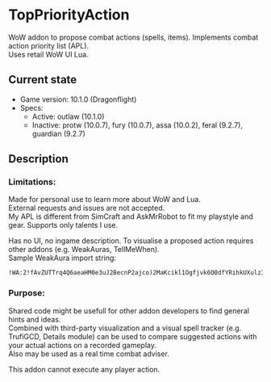# TopPriorityAction
WoW addon to propose combat actions (spells, items). Implements combat action priority list (APL).\
Uses retail WoW UI Lua.

## Current state
- Game version: 10.1.0 (Dragonflight)
- Specs:
  - Active: outlaw (10.1.0)
  - Inactive: protw (10.0.7), fury (10.0.7), assa (10.0.2), feral (9.2.7), guardian (9.2.7)

## Description

### Limitations:
Made for personal use to learn more about WoW and Lua.\
External requests and issues are not accepted.\
My APL is different from SimCraft and AskMrRobot to fit my playstyle and gear. Supports only talents I use.

Has no UI, no ingame description. To visualise a proposed action requires other addons (e.g. WeakAuras, TellMeWhen).\
Sample WeakAura import string:
```
!WA:2!fAvZUTTrq4Q6aeaHM0e3uJ2BecnP2ajco)2MaKcikl1Ogfjvk6O0dfYRihkUXulz3DPSvkqbQouKZ6rqN7jb0xa)eqiu0hG8i4d9CNDjPCSRRlpiS7SZFFZoZ3Qc1xF06UR7(2Vyo1jK1nmM7aRXpSTNNaKfM7elKHJSHdLrFPxmZrsdzBUvrd8JdYyoZGeZj9b24YTiJGIaZLpj14p6Jxqyo(H8oHuMCq1ATSRzT0jmmWn8aw3dOrWEhLVTM7qW3uLc7nvYPdhcCXvVfpB5FBkNebdstM5UWGyppBuc)z1A2P(UnxKEsFTwcjrglmJzu5GOaYeGBXWutu0cgdm5rv9jsJxacbzi8or8aT0oCWJEOv3o1A2CQicccA4kkMbFfYsUuQIIOB0RsF7ov6xPQDJ2T6VBNDQyxltZgiaIEWQcL2IBBq07o)QMYcvvZYXhC2pzJvzuxeJ0dx0VALU297AxXYo5Qhw4pUiFt9msfB80NAuQDhv(1T0wgsFGPvq9DQiB8uJ7E)hD3V(X)7JvGgpUu97wA1HzjVKhdAzyEFMa)lOfyYAVB3sgeMRXjs))shNyoh1TIgpyGtb2Pcdz1zNRrRsLSAYfJ7uLsR))xGptNNdtovEKFhMMokyM7m3ZS7Bm2wD5M3F6tDbljDe4olML1BVrYv)WORRmzmyNk6fHUWV)bhJtnaNrcEjolG(7NpEFaIQGnNoslcgb)zciWtpDLCzCQqG99CIe8NJ9qwWq0gXt2i5klXTdio7pKhgZCF7grRlX55(cFco59QSj9Opxlu)JxiFebviBHjlKbZwDCPBYIU275HQHbH8VRqHcR9UuP5jLzLDTBh9jAHKye)ys70J6k9nRGBponw0dbxTWFDzkDXpKLrhPp)1yLJ6nbbipehSbfvKzR2TQLCfoIlLoZ1k6OtJ1WVzzGGjJUwDo9ngFFmXflmedB7tH98iTul7GqUBpojAAVSfPjWyQGoia2ldZVhLwYLxUksk2OJSFwJQpV9U2nB0Q25upDYwKS9j21L(g4Mza)cUkyRm9Vwomi8G6C4NIbMZKoxA7Y37HP1c1blu)K7OPQnQmB5GyPmK1EmWrcX5kXnb2qP)NQ1pVomtTP6Q64rXc4BZL4BQo0xhDBFQZ(mKbDnTfDDibq6YMuu811bWeRIa3FGpqh6ljMbHe3xodDzFgskGhirRyYnSgfhiPfTCcicXgj)yrtvhE6cS4OwmNRBMvijPy0nYFZq1kSdvqWBhx)zegv1GfYEKf(caxw)iGiGUsUgOxo5kyz3vnFGQOFOGlaC23vmvPN23BBoIqz1taT2jEjdt8t2EGhLrf(Nv8ckl9orX8eTocSQz5fo(IZNWEMVjmCubEkBG4rjUftEDrt0zYBnZnSFkNWEkw9hheI1qd0wGJSgiBzVk3bFJ5oz8B3j1hLkMQx(BagynjI0fKskBOy3ixmQBM5K8xgUTr5YLtFEOhq2VcwbeLXBmwn9RzBw68EnR0zSwr8P1xXQiK8jpjDbWRsccuClBwQYo7G2FEU6CYYBNJ1TkAfZAHxK15iL7MN8xmUySXObBPOJ3AUm0zCk)4Nv43MxI6oftbd1FK4EXu3fE(pU3Mn2QsJT)klsqKpzTJth20XtDRpOBvRA1AzDc)Xa0yp6WICkt5AWFHNszSvc5qwZ6afzfzUQ3HQVzlonVJCVLiph682rPhSUW6HLVF5hS(4)8v)Zp
```

### Purpose:
Shared code might be usefull for other addon developers to find general hints and ideas.\
Combined with third-party visualization and a visual spell tracker (e.g. TrufiGCD, Details module) can be used to compare suggested actions with your actual actions on a recorded gameplay.\
Also may be used as a real time combat adviser.

This addon cannot execute any player action.
